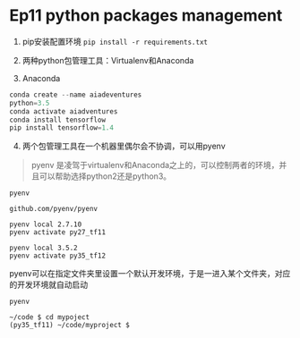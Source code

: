 # Ep11 python packages management
1. pip安装配置环境
`pip install -r requirements.txt`
 
2. 两种python包管理工具：Virtualenv和Anaconda
3. Anaconda
``` python
conda create --name aiadeventures
python=3.5
conda activate aiadventures
conda install tensorflow
pip install tensorflow=1.4
```
4. 两个包管理工具在一个机器里偶尔会不协调，可以用pyenv
> pyenv 是凌驾于virtualenv和Anaconda之上的，可以控制两者的环境，并且可以帮助选择python2还是python3。
```
pyenv

github.com/pyenv/pyenv

pyenv local 2.7.10
pyenv activate py27_tf11

pyenv local 3.5.2
pyenv activate py35_tf12
```
pyenv可以在指定文件夹里设置一个默认开发环境，于是一进入某个文件夹，对应的开发环境就自动启动
```
pyenv

~/code $ cd mypoject
(py35_tf11) ~/code/myproject $
```